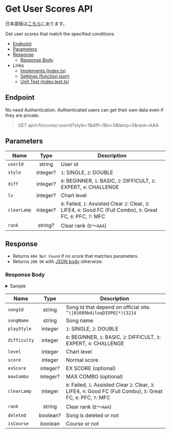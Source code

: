 # Get User Scores API

日本語版は[こちら](./README-ja.md)にあります。

Get user scores that match the specified conditions.

- [Endpoint](#endpoint)
- [Parameters](#parameters)
- [Response](#response)
  - [Response Body](#response-body)
- Links
  - [Implements (index.ts)](index.ts)
  - [Settings (function.json)](function.json)
  - [Unit Test (index.test.ts)](index.test.ts)

## Endpoint

No need Authentication. Authenticated users can get their own data even if they are private.

> GET api/v1/scores/*:userId*?style=1&diff=1&lv=5&lamp=5&rank=AAA

## Parameters

|Name|Type|Description|
|----|:--:|-----------|
|`userId`|string|User id|
|`style`|integer?|`1`: SINGLE, `2`: DOUBLE|
|`diff`|integer?|`0`: BEGINNER, `1`: BASIC, `2`: DIFFICULT, `3`: EXPERT, `4`: CHALLENGE|
|`lv`|integer?|Chart level|
|`clearLamp`|integer?|`0`: Failed, `1`: Assisted Clear `2`: Clear, `3`: LIFE4, `4`: Good FC (Full Combo), `5`: Great FC, `6`: PFC, `7`: MFC|
|`rank`|string?|Clear rank (`E`～`AAA`)|

## Response

- Returns `404 Not Found` if no score that matches parameters.
- Returns `200 OK` with [JSON body](#response-body) otherwize.

### Response Body

<details>
  <summary>Sample</summary>

```json
[
  {
    "songId": "QPd01OQqbOIiDoO1dbdo1IIbb60bqPdl",
    "songName": "愛言葉",
    "playStyle": 1,
    "difficulty": 0,
    "level": 3,
    "score": 999950,
    "clearLamp": 6,
    "rank": "AAA",
    "isCourse": false
  }
]
```

</details>

|Name|Type|Description|
|----|:--:|-----------|
|`songId`|string|Song id that depend on official site. `^([01689bdiloqDIOPQ]*){32}$`|
|`songName`|string|Song name|
|`playStyle`|integer|`1`: SINGLE, `2`: DOUBLE|
|`difficulty`|integer|`0`: BEGINNER, `1`: BASIC, `2`: DIFFICULT, `3`: EXPERT, `4`: CHALLENGE|
|`level`|integer|Chart level|
|`score`|integer|Normal score|
|`exScore`|integer?|EX SCORE (optional)|
|`maxCombo`|integer?|MAX COMBO (optional)|
|`clearLamp`|integer|`0`: Failed, `1`: Assisted Clear `2`: Clear, `3`: LIFE4, `4`: Good FC (Full Combo), `5`: Great FC, `6`: PFC, `7`: MFC|
|`rank`|string|Clear rank (`E`～`AAA`)|
|`deleted`|boolean?|Song is deleted or not|
|`isCourse`|boolean|Course or not|
